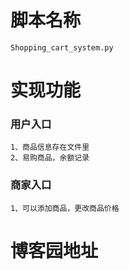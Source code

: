 # 脚本名称
    Shopping_cart_system.py
# 实现功能
### 用户入口
    1、商品信息存在文件里
    2、易购商品，余额记录
### 商家入口
    1、可以添加商品，更改商品价格
    
  
# 博客园地址
